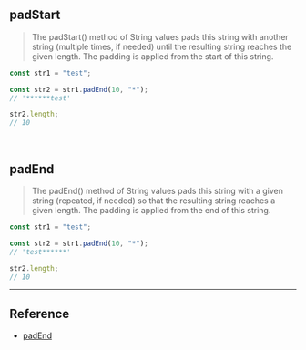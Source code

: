 ## padStart

> The padStart() method of String values pads this string with another string (multiple times, if needed) until the resulting string reaches the given length. The padding is applied from the start of this string.

```js
const str1 = "test";

const str2 = str1.padEnd(10, "*");
// '******test'

str2.length;
// 10
```

<br/>

## padEnd

> The padEnd() method of String values pads this string with a given string (repeated, if needed) so that the resulting string reaches a given length. The padding is applied from the end of this string.

```js
const str1 = "test";

const str2 = str1.padEnd(10, "*");
// 'test******'

str2.length;
// 10
```

---

## Reference

- [padEnd](https://developer.mozilla.org/en-US/docs/Web/JavaScript/Reference/Global_Objects/String/padEnd)
